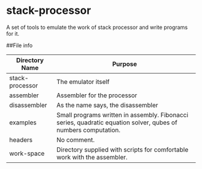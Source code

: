 # stack-processor
A set of tools to emulate the work of stack processor and write programs for it. 

##File info

Directory Name | Purpose
------------ | -------------
stack-processor | The emulator itself
assembler | Assembler for the processor
disassembler | As the name says, the disassembler
examples | Small programs written in assembly. Fibonacci series, quadratic equation solver, qubes of numbers computation.
headers | No comment.
work-space | Directory supplied with scripts for comfortable work with the assembler.


